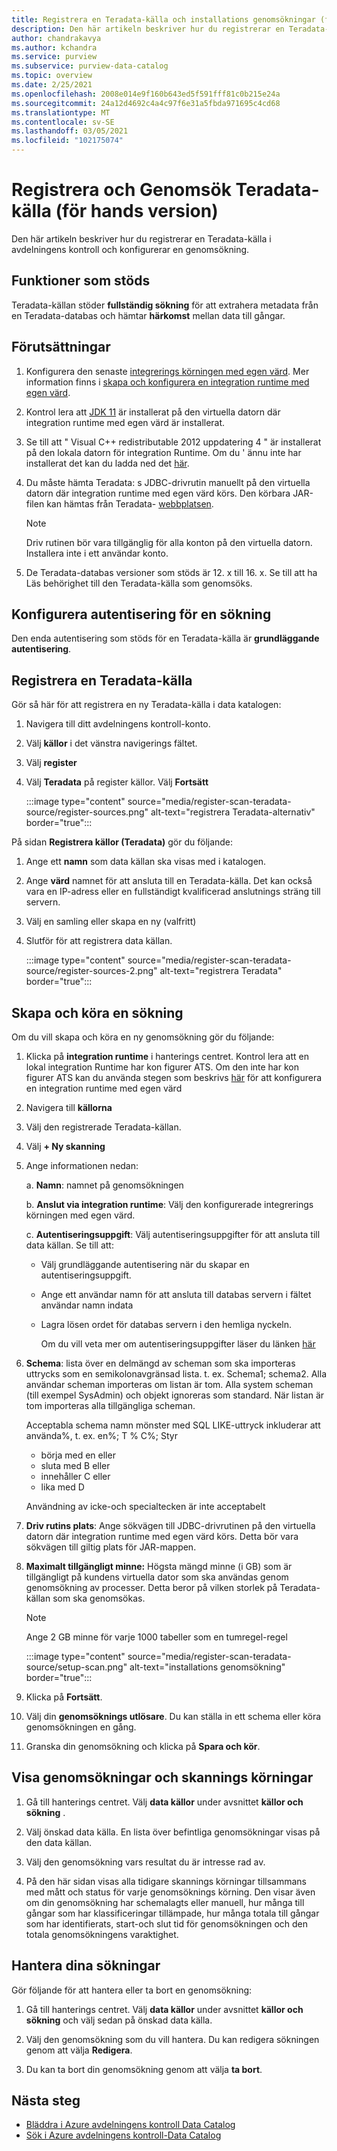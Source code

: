 ```yaml
---
title: Registrera en Teradata-källa och installations genomsökningar (för hands version) i Azure avdelningens kontroll
description: Den här artikeln beskriver hur du registrerar en Teradata-källa i Azure avdelningens kontroll och konfigurerar en genomsökning.
author: chandrakavya
ms.author: kchandra
ms.service: purview
ms.subservice: purview-data-catalog
ms.topic: overview
ms.date: 2/25/2021
ms.openlocfilehash: 2008e014e9f160b643ed5f591fff81c0b215e24a
ms.sourcegitcommit: 24a12d4692c4a4c97f6e31a5fbda971695c4cd68
ms.translationtype: MT
ms.contentlocale: sv-SE
ms.lasthandoff: 03/05/2021
ms.locfileid: "102175074"
---
```

# <a name="register-and-scan-teradata-source-preview"></a>Registrera och Genomsök Teradata-källa (för hands version)

Den här artikeln beskriver hur du registrerar en Teradata-källa i avdelningens kontroll och konfigurerar en genomsökning.

## <a name="supported-capabilities"></a>Funktioner som stöds

Teradata-källan stöder **fullständig sökning** för att extrahera metadata från en Teradata-databas och hämtar **härkomst** mellan data till gångar.

## <a name="prerequisites"></a>Förutsättningar

1.  Konfigurera den senaste [integrerings körningen med egen värd](https://www.microsoft.com/download/details.aspx?id=39717).
    Mer information finns i [skapa och konfigurera en integration runtime med egen värd](https://docs.microsoft.com/azure/data-factory/create-self-hosted-integration-runtime).

2.  Kontrol lera att [JDK 11](https://www.oracle.com/java/technologies/javase-jdk11-downloads.html) är installerat på den virtuella datorn där integration runtime med egen värd är installerat.

3.  Se till att \" Visual C++ redistributable 2012 uppdatering 4 \" är installerat på den lokala datorn för integration Runtime. Om du \' ännu inte har installerat det kan du ladda ned det [här](https://www.microsoft.com/download/details.aspx?id=30679).

4.  Du måste hämta Teradata: s JDBC-drivrutin manuellt på den virtuella datorn där integration runtime med egen värd körs.
    Den körbara JAR-filen kan hämtas från Teradata- [webbplatsen](https://downloads.teradata.com/).

    > [!Note]
    > Driv rutinen bör vara tillgänglig för alla konton på den virtuella datorn. Installera inte i ett användar konto.

5.  De Teradata-databas versioner som stöds är 12. x till 16. x. Se till att ha Läs behörighet till den Teradata-källa som genomsöks.

## <a name="setting-up-authentication-for-a-scan"></a>Konfigurera autentisering för en sökning

Den enda autentisering som stöds för en Teradata-källa är **grundläggande autentisering**.

## <a name="register-a-teradata-source"></a>Registrera en Teradata-källa

Gör så här för att registrera en ny Teradata-källa i data katalogen:

1.  Navigera till ditt avdelningens kontroll-konto.
2.  Välj **källor** i det vänstra navigerings fältet.
3.  Välj **register**
4.  Välj **Teradata** på register källor. Välj **Fortsätt**

    :::image type="content" source="media/register-scan-teradata-source/register-sources.png" alt-text="registrera Teradata-alternativ" border="true":::

På sidan **Registrera källor (Teradata)** gör du följande:

1.  Ange ett **namn** som data källan ska visas med i katalogen.

2.  Ange **värd** namnet för att ansluta till en Teradata-källa. Det kan också vara en IP-adress eller en fullständigt kvalificerad anslutnings sträng till servern.

3.  Välj en samling eller skapa en ny (valfritt)

4.  Slutför för att registrera data källan.

    :::image type="content" source="media/register-scan-teradata-source/register-sources-2.png" alt-text="registrera Teradata" border="true":::

## <a name="creating-and-running-a-scan"></a>Skapa och köra en sökning

Om du vill skapa och köra en ny genomsökning gör du följande:

1.  Klicka på **integration runtime** i hanterings centret. Kontrol lera att en lokal integration Runtime har kon figurer ATS. Om den inte har kon figurer ATS kan du använda stegen som beskrivs [här](https://docs.microsoft.com/azure/purview/manage-integration-runtimes) för att konfigurera en integration runtime med egen värd

2.  Navigera till **källorna**

3.  Välj den registrerade Teradata-källan.

4.  Välj **+ Ny skanning**

5.  Ange informationen nedan:

    a.  **Namn**: namnet på genomsökningen

    b.  **Anslut via integration runtime**: Välj den konfigurerade integrerings körningen med egen värd.

    c.  **Autentiseringsuppgift**: Välj autentiseringsuppgifter för att ansluta till data källan. Se till att:

    -   Välj grundläggande autentisering när du skapar en autentiseringsuppgift.
    -   Ange ett användar namn för att ansluta till databas servern i fältet användar namn indata
    -   Lagra lösen ordet för databas servern i den hemliga nyckeln.

        Om du vill veta mer om autentiseringsuppgifter läser du länken [här](https://docs.microsoft.com/azure/purview/manage-credentials)

6.  **Schema**: lista över en delmängd av scheman som ska importeras uttrycks som en semikolonavgränsad lista. t. ex. Schema1; schema2. Alla användar scheman importeras om listan är tom. Alla system scheman (till exempel SysAdmin) och objekt ignoreras som standard. När listan är tom importeras alla tillgängliga scheman.

    Acceptabla schema namn mönster med SQL LIKE-uttryck inkluderar att använda%, t. ex. en%; T % C%; Styr
    - börja med en eller    
    - sluta med B eller    
    - innehåller C eller    
    - lika med D

    Användning av icke-och specialtecken är inte acceptabelt

7.  **Driv rutins plats**: Ange sökvägen till JDBC-drivrutinen på den virtuella datorn där integration runtime med egen värd körs. Detta bör vara sökvägen till giltig plats för JAR-mappen.

8.  **Maximalt tillgängligt minne:** Högsta mängd minne (i GB) som är tillgängligt på kundens virtuella dator som ska användas genom genomsökning av processer. Detta beror på vilken storlek på Teradata-källan som ska genomsökas.

    > [!Note] 
    > Ange 2 GB minne för varje 1000 tabeller som en tumregel-regel

    :::image type="content" source="media/register-scan-teradata-source/setup-scan.png" alt-text="installations genomsökning" border="true":::

6.  Klicka på **Fortsätt**.

7.  Välj din **genomsöknings utlösare**. Du kan ställa in ett schema eller köra genomsökningen en gång.

8.  Granska din genomsökning och klicka på **Spara och kör**.

## <a name="viewing-your-scans-and-scan-runs"></a>Visa genomsökningar och skannings körningar

1. Gå till hanterings centret. Välj **data källor** under avsnittet **källor och sökning** .

2. Välj önskad data källa. En lista över befintliga genomsökningar visas på den data källan.

3. Välj den genomsökning vars resultat du är intresse rad av.

4. På den här sidan visas alla tidigare skannings körningar tillsammans med mått och status för varje genomsöknings körning. Den visar även om din genomsökning har schemalagts eller manuell, hur många till gångar som har klassificeringar tillämpade, hur många totala till gångar som har identifierats, start-och slut tid för genomsökningen och den totala genomsökningens varaktighet.

## <a name="manage-your-scans"></a>Hantera dina sökningar

Gör följande för att hantera eller ta bort en genomsökning:

1. Gå till hanterings centret. Välj **data källor** under avsnittet **källor och sökning** och välj sedan på önskad data källa.

2. Välj den genomsökning som du vill hantera. Du kan redigera sökningen genom att välja **Redigera**.

3. Du kan ta bort din genomsökning genom att välja **ta bort**.

## <a name="next-steps"></a>Nästa steg

- [Bläddra i Azure avdelningens kontroll Data Catalog](how-to-browse-catalog.md)
- [Sök i Azure avdelningens kontroll-Data Catalog](how-to-search-catalog.md)